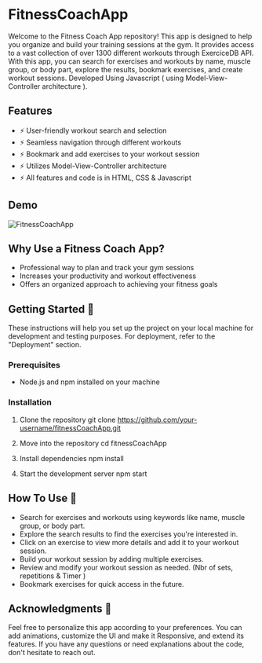 # FitnessCoachApp

Welcome to the Fitness Coach App repository! This app is designed to help you organize and build your training sessions at the gym.
It provides access to a vast collection of over 1300 different workouts through ExerciceDB API. With this app, you can search for exercises and workouts by name, 
muscle group, or body part, explore the results, bookmark exercises, and create workout sessions.
Developed Using Javascript ( using Model-View-Controller architecture ).

## Features

- ⚡️ User-friendly workout search and selection
- ⚡️ Seamless navigation through different workouts
- ⚡️ Bookmark and add exercises to your workout session
- ⚡️ Utilizes Model-View-Controller architecture
- ⚡️ All features and code is in HTML, CSS & Javascript

## Demo

![FitnessCoachApp](https://github.com/Amine-Mhiri/FitnessCoachApp/assets/133148739/0ddded1c-bda3-4e77-985f-12463692a110)


## Why Use a Fitness Coach App?

- Professional way to plan and track your gym sessions
- Increases your productivity and workout effectiveness
- Offers an organized approach to achieving your fitness goals

## Getting Started 🚀

These instructions will help you set up the project on your local machine for development and testing purposes. For deployment, refer to the "Deployment" section.

### Prerequisites

- Node.js and npm installed on your machine

### Installation

1. Clone the repository
git clone https://github.com/your-username/fitnessCoachApp.git

2. Move into the repository
cd fitnessCoachApp

3. Install dependencies
npm install

4. Start the development server
   npm start

## How To Use 🔧

- Search for exercises and workouts using keywords like name, muscle group, or body part.
- Explore the search results to find the exercises you're interested in.
- Click on an exercise to view more details and add it to your workout session.
- Build your workout session by adding multiple exercises.
- Review and modify your workout session as needed. (Nbr of sets, repetitions & Timer )
- Bookmark exercises for quick access in the future.

## Acknowledgments 🎁

Feel free to personalize this app according to your preferences. You can add animations, customize the UI and make it Responsive, and extend its features. 
If you have any questions or need explanations about the code, don't hesitate to reach out.
